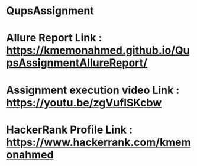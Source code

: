 # QupsAssignment
# Allure Report Link : https://kmemonahmed.github.io/QupsAssignmentAllureReport/
# Assignment execution video Link : https://youtu.be/zgVuflSKcbw
# HackerRank Profile Link : https://www.hackerrank.com/kmemonahmed